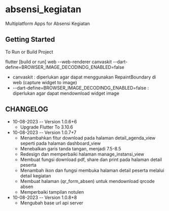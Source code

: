 # absensi_kegiatan

Multiplatform Apps for Absensi Kegiatan

## Getting Started

To Run or Build Project

flutter [build or run] web --web-renderer canvaskit --dart-define=BROWSER_IMAGE_DECODINDG_ENABLED=false
* canvaskit : diperlukan agar dapat menggunakan RepaintBoundary di web (capture widget to image)
* --dart-define=BROWSER_IMAGE_DECODINDG_ENABLED=false : diperlukan agar dapat mendownload widget image

## CHANGELOG

* 10-08-2023 -- Version 1.0.6+6
  * Upgrade Flutter To 3.10.6
* 10-08-2023 -- Version 1.0.7+7
  * Menambahkan fitur download pada halaman detail_agenda_view seperti pada halaman dashboard_view
  * Menebalkan garis tanda tangan, menjadi 7.5-8.5
  * Redesign dan memperbaiki halaman manage_instansi_view
  * Membuat fungsi download pdf, share dan print pada halaman detail peserta
  * Menambah ikon dan fungsi membuka halaman detail peserta melalui detail kegiatan
  * Membuat halaman (qr_form_absen) untuk mendownload qrcode absen
  * Memperbaiki tampilan notulen
* 10-08-2023 -- Version 1.0.8+8
  * Mengubah base url api server
